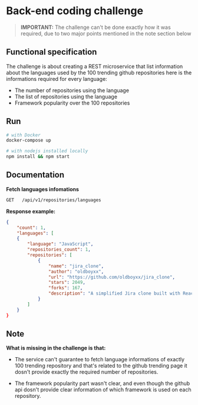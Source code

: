 # Back-end coding challenge
> **IMPORTANT:** The challenge can't be done exactly how it was required, due to two major points mentioned in the note section below

## Functional specification
The challenge is about creating a REST microservice that list information about the languages used by the 100 trending github repositories here is the informations required for every language:

- The number of repositories using the language
- The list of repositories using the language
- Framework popularity over the 100 repositories

## Run

```sh
# with Docker
docker-compose up

# with nodejs installed locally
npm install && npm start
```

## Documentation

**Fetch languages infomations**

```sh
GET   /api/v1/repositories/languages
```

**Response example:**

```json
{
    "count": 1,
    "languages": [
    {
        "language": "JavaScript",
        "repositories_count": 1,
        "repositories": [
            {
                "name": "jira_clone",
                "author": "oldboyxx",
                "url": "https://github.com/oldboyxx/jira_clone",
                "stars": 2049,
                "forks": 167,
                "description": "A simplified Jira clone built with React/Babel (Client), and Node/TypeScript (API)."
            }
        ]
    }
}
```

## Note

**What is missing in the challenge is that:**

- The service can't guarantee to fetch language informations of exactly 100 trending repository and that's related to the github trending page it dosn't provide exactly the required number of repositories.

- The framework popularity part wasn't clear, and even though the github api dosn't provide clear information of which framework is used on each repository.